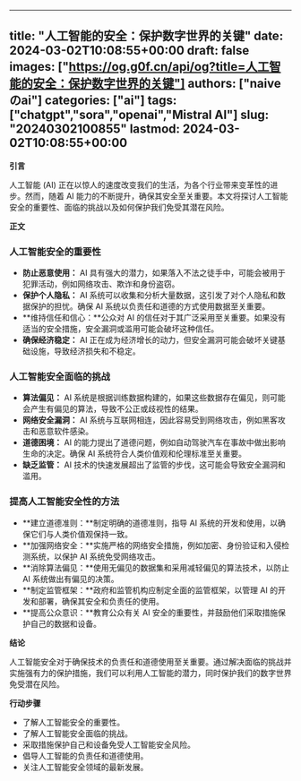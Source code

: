 
---
title: "人工智能的安全：保护数字世界的关键"
date: 2024-03-02T10:08:55+00:00
draft: false
images: ["https://og.g0f.cn/api/og?title=人工智能的安全：保护数字世界的关键"]
authors: ["naiveのai"]
categories: ["ai"]
tags: ["chatgpt","sora","openai","Mistral AI"]
slug: "20240302100855"
lastmod: 2024-03-02T10:08:55+00:00
---
**引言**

人工智能 (AI) 正在以惊人的速度改变我们的生活，为各个行业带来变革性的进步。然而，随着 AI 能力的不断提升，确保其安全至关重要。本文将探讨人工智能安全的重要性、面临的挑战以及如何保护我们免受其潜在风险。

**正文**

### 人工智能安全的重要性

* **防止恶意使用：** AI 具有强大的潜力，如果落入不法之徒手中，可能会被用于犯罪活动，例如网络攻击、欺诈和身份盗窃。
* **保护个人隐私：** AI 系统可以收集和分析大量数据，这引发了对个人隐私和数据保护的担忧。确保 AI 系统以负责任和道德的方式使用数据至关重要。
* **维持信任和信心：**公众对 AI 的信任对于其广泛采用至关重要。如果没有适当的安全措施，安全漏洞或滥用可能会破坏这种信任。
* **确保经济稳定：** AI 正在成为经济增长的动力，但安全漏洞可能会破坏关键基础设施，导致经济损失和不稳定。

### 人工智能安全面临的挑战

* **算法偏见：** AI 系统是根据训练数据构建的，如果这些数据存在偏见，则可能会产生有偏见的算法，导致不公正或歧视性的结果。
* **网络安全漏洞：** AI 系统与互联网相连，因此容易受到网络攻击，例如黑客攻击和恶意软件感染。
* **道德困境：** AI 的能力提出了道德问题，例如自动驾驶汽车在事故中做出影响生命的决定。确保 AI 系统符合人类价值观和伦理标准至关重要。
* **缺乏监管：** AI 技术的快速发展超出了监管的步伐，这可能会导致安全漏洞和滥用。

### 提高人工智能安全性的方法

* **建立道德准则：**制定明确的道德准则，指导 AI 系统的开发和使用，以确保它们与人类价值观保持一致。
* **加强网络安全：**实施严格的网络安全措施，例如加密、身份验证和入侵检测系统，以保护 AI 系统免受网络攻击。
* **消除算法偏见：**使用无偏见的数据集和采用减轻偏见的算法技术，以防止 AI 系统做出有偏见的决策。
* **制定监管框架：**政府和监管机构应制定全面的监管框架，以管理 AI 的开发和部署，确保其安全和负责任的使用。
* **提高公众意识：**教育公众有关 AI 安全的重要性，并鼓励他们采取措施保护自己的数据和设备。

**结论**

人工智能安全对于确保技术的负责任和道德使用至关重要。通过解决面临的挑战并实施强有力的保护措施，我们可以利用人工智能的潜力，同时保护我们的数字世界免受潜在风险。

**行动步骤**

* 了解人工智能安全的重要性。
* 了解人工智能安全面临的挑战。
* 采取措施保护自己和设备免受人工智能安全风险。
* 倡导人工智能的负责任和道德使用。
* 关注人工智能安全领域的最新发展。
